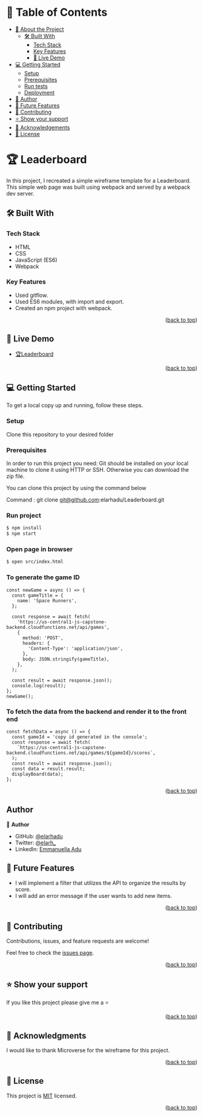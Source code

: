 <a name="readme-top"></a>

<!-- TABLE OF CONTENTS -->

# 📗 Table of Contents

- [📖 About the Project](#about-project)
  - [🛠 Built With](#built-with)
    - [Tech Stack](#tech-stack)
    - [Key Features](#key-features)
    - [🚀 Live Demo](#live-demo)
- [💻 Getting Started](#getting-started)
  - [Setup](#setup)
  - [Prerequisites](#prerequisites)
  - [Run tests](#run-tests)
  - [Deployment](#triangular_flag_on_post-deployment)
- [👥 Author](#author)
- [🔭 Future Features](#future-features)
- [🤝 Contributing](#contributing)
- [⭐️ Show your support](#support)
- [🙏 Acknowledgements](#acknowledgements)
- [📝 License](#license)

<!-- PROJECT DESCRIPTION -->

# 🏆 Leaderboard

In this project, I recreated a simple wireframe template for a Leaderboard. This simple web page was built using webpack and served by a webpack dev server.
## 🛠 Built With <a name="built-with"></a>

<!-- Tech Stack -->
### Tech Stack <a name="tech-stack"></a>
- HTML
- CSS
- JavaScript (ES6)
- Webpack

<!-- Features -->

### Key Features <a name="key-features"></a>
- Used gitflow.
- Used ES6 modules, with import and export.
- Created an npm project with webpack.

<p align="right">(<a href="#readme-top">back to top</a>)</p>

<!-- LIVE DEMO -->

## 🚀 Live Demo <a name="live-demo"></a>


- [🏆Leaderboard](https://elarhadu.github.io/Leaderboard/dist/)

<p align="right">(<a href="#readme-top">back to top</a>)</p>

<!-- GETTING STARTED -->

## 💻 Getting Started <a name="getting-started"></a>

To get a local copy up and running, follow these steps.

### Setup <a name="setup"></a>

Clone this repository to your desired folder

### Prerequisites <a name="prerequisites"></a>

In order to run this project you need:
Git should be installed on your local machine to clone it using HTTP or SSH. Otherwise you can download the zip file.

You can clone this project by using the command below

Command : git clone git@github.com:elarhadu/Leaderboard.git


### Run project <a name="run-tests"></a>

```bash
$ npm install
$ npm start
```

### Open page in browser <a name="triangular_flag_on_post-deployment"></a>
```bash
$ open src/index.html
```
### To generate the game ID
```
const newGame = async () => {
  const gameTitle = {
    name: 'Space Runners',
  };

  const response = await fetch(
    'https://us-central1-js-capstone-backend.cloudfunctions.net/api/games',
    {
      method: 'POST',
      headers: {
        'Content-Type': 'application/json',
      },
      body: JSON.stringify(gameTitle),
    },
  );

  const result = await response.json();
  console.log(result);
};
newGame();
```
### To fetch the data from the backend and render it to the front end
```
const fetchData = async () => {
  const gameId = 'copy id generated in the console';
  const response = await fetch(
    `https://us-central1-js-capstone-backend.cloudfunctions.net/api/games/${gameId}/scores`,
  );
  const result = await response.json();
  const data = result.result;
  displayBoard(data);
};
```

<p align="right">(<a href="#readme-top">back to top</a>)</p>

## Author <a name="author"></a>

👤 **Author**

- GitHub: [@elarhadu](https://github.com/elarhadu/)
- Twitter: [@elarh_](https://twitter.com/elarh_)
- LinkedIn: [Emmanuella Adu](www.linkedin.com/in/emmanuella-adu/)

<!-- FUTURE FEATURES -->

## 🔭 Future Features <a name="future-features"></a>

- I will implement a filter that utilizes the API to organize the results by score.
- I will add an error message if the user wants to add new items.

<p align="right">(<a href="#readme-top">back to top</a>)</p>

<!-- CONTRIBUTING -->

## 🤝 Contributing <a name="contributing"></a>

Contributions, issues, and feature requests are welcome!

Feel free to check the [issues page](../../issues/).

<p align="right">(<a href="#readme-top">back to top</a>)</p>

<!-- SUPPORT -->

## ⭐️ Show your support <a name="support"></a>

If you like this project please give me a ⭐️

<p align="right">(<a href="#readme-top">back to top</a>)</p>

<!-- ACKNOWLEDGEMENTS -->

## 🙏 Acknowledgments <a name="acknowledgements"></a>

I would like to thank Microverse for the wireframe for this project.

<p align="right">(<a href="#readme-top">back to top</a>)</p>

<!-- LICENSE -->

## 📝 License <a name="license"></a>

This project is [MIT](./LICENSE) licensed.

<p align="right">(<a href="#readme-top">back to top</a>)</p>
